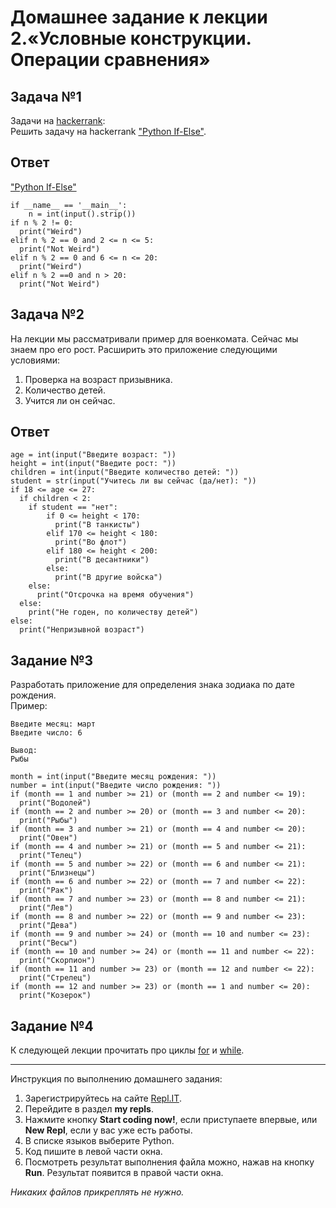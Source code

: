 # Домашнее задание к лекции 2.«Условные конструкции. Операции сравнения»

## Задача №1

Задачи на [hackerrank](https://www.hackerrank.com/domains/python):  
Решить задачу на hackerrank ["Python If-Else"](https://www.hackerrank.com/challenges/py-if-else/problem).

## Ответ

["Python If-Else"](https://www.hackerrank.com/challenges/py-if-else/problem?isFullScreen=true)

```
if __name__ == '__main__':
    n = int(input().strip())
if n % 2 != 0:
  print("Weird")
elif n % 2 == 0 and 2 <= n <= 5:
  print("Not Weird")
elif n % 2 == 0 and 6 <= n <= 20:
  print("Weird")
elif n % 2 ==0 and n > 20:
  print("Not Weird")
```

## Задача №2

На лекции мы рассматривали пример для военкомата. Сейчас мы знаем про его рост. Расширить это приложение следующими условиями:

1. Проверка на возраст призывника.
2. Количество детей.
3. Учится ли он сейчас.

## Ответ

```
age = int(input("Введите возраст: "))
height = int(input("Введите рост: "))
children = int(input("Введите количество детей: "))
student = str(input("Учитесь ли вы сейчас (да/нет): "))
if 18 <= age <= 27:
  if children < 2:
    if student == "нет":
        if 0 <= height < 170:
          print("В танкисты")
        elif 170 <= height < 180:
          print("Во флот")
        elif 180 <= height < 200:
          print("В десантники")
        else:
          print("В другие войска")
    else:
      print("Отсрочка на время обучения")
  else:
    print("Не годен, по количеству детей")
else:
  print("Непризывной возраст")
```

## Задание №3

Разработать приложение для определения знака зодиака по дате рождения.  
Пример:

```
Введите месяц: март
Введите число: 6

Вывод:
Рыбы
```

```
month = int(input("Введите месяц рождения: "))
number = int(input("Введите число рождения: "))
if (month == 1 and number >= 21) or (month == 2 and number <= 19):
  print("Водолей")
if (month == 2 and number >= 20) or (month == 3 and number <= 20):
  print("Рыбы")
if (month == 3 and number >= 21) or (month == 4 and number <= 20):
  print("Овен")
if (month == 4 and number >= 21) or (month == 5 and number <= 21):
  print("Телец")
if (month == 5 and number >= 22) or (month == 6 and number <= 21):
  print("Близнецы")
if (month == 6 and number >= 22) or (month == 7 and number <= 22):
  print("Рак")
if (month == 7 and number >= 23) or (month == 8 and number <= 21):
  print("Лев")
if (month == 8 and number >= 22) or (month == 9 and number <= 23):
  print("Дева")
if (month == 9 and number >= 24) or (month == 10 and number <= 23):
  print("Весы")
if (month == 10 and number >= 24) or (month == 11 and number <= 22):
  print("Скорпион")
if (month == 11 and number >= 23) or (month == 12 and number <= 22):
  print("Стрелец")
if (month == 12 and number >= 23) or (month == 1 and number <= 20):
  print("Козерок")
```

## Задание №4

К следующей лекции прочитать про циклы [for](https://foxford.ru/wiki/informatika/tsikl-for-v-python) и
[while](https://foxford.ru/wiki/informatika/tsikl-while-v-python).

---

Инструкция по выполнению домашнего задания:

1. Зарегистрируйтесь на сайте [Repl.IT](https://repl.it/).
2. Перейдите в раздел **my repls**.
3. Нажмите кнопку **Start coding now!**, если приступаете впервые, или **New Repl**, если у вас уже есть работы.
4. В списке языков выберите Python.
5. Код пишите в левой части окна.
6. Посмотреть результат выполнения файла можно, нажав на кнопку **Run**. Результат появится в правой части окна.

_Никаких файлов прикреплять не нужно._
